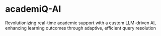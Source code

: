 # academiQ-AI
Revolutionizing real-time academic support with a custom LLM-driven AI, enhancing learning outcomes through adaptive, efficient query resolution
